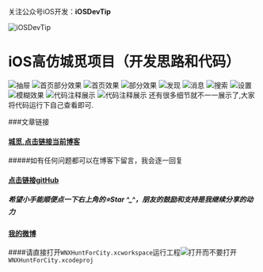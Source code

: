 关注公众号iOS开发：**iOSDevTip**

![iOSDevTip](http://7xjrlb.com1.z0.glb.clouddn.com/ios.png)

# iOS高仿城觅项目（开发思路和代码）
![抽屉](http://ww3.sinaimg.cn/mw690/0068uRu1gw1euafbypbwfg307r0eanpd.gif)
![首页部分效果](http://ww2.sinaimg.cn/mw690/0068uRu1gw1euafbuoga1g307r0ea4qq.gif)
![首页效果](http://ww3.sinaimg.cn/mw690/0068uRu1gw1euafcdouwvg307r0ea7lo.gif)
![部分效果](http://ww1.sinaimg.cn/mw690/0068uRu1gw1euafd13tbjg307r0eau0y.gif)
![发现](http://ww1.sinaimg.cn/mw690/0068uRu1gw1euafcmh1l6g307r0eae81.gif)
![消息](http://ww2.sinaimg.cn/mw690/0068uRu1gw1eu74j4wthpg307r0ea7j8.gif)
![搜索](http://ww2.sinaimg.cn/mw690/0068uRu1gw1eu79mzig0xg307r0eadix.gif)
![设置](http://ww3.sinaimg.cn/mw690/0068uRu1gw1euafcuka9ug307r0eatdy.gif)
![模糊效果](http://ww3.sinaimg.cn/mw690/0068uRu1gw1euag0qdr3yg307i0dpb29.gif)
![代码注释展示](http://ww4.sinaimg.cn/mw690/0068uRu1gw1eu74eo2alej31kw0yx7oy.jpg)
![代码注释展示](http://ww3.sinaimg.cn/mw690/0068uRu1gw1eu74egddlqj31kw0yn18a.jpg)
 还有很多细节就不一一展示了,大家将代码运行下自己查看即可.
 
 ###文章链接

#### [城觅,点击链接当前博客](http://www.jianshu.com/p/8b0d694d1c69)
#####如有任何问题都可以在博客下留言，我会逐一回复

#### [点击链接gitHub](http://www.jianshu.com/p/d5ea6c9d65fd)
##### 希望小手能顺便点一下右上角的⭐️Star ^_^，朋友的鼓励和支持是我继续分享的动力

#### [我的微博](http://weibo.com/5622363113/profile?rightmod=1&wvr=6&mod=personinfo)


####请直接打开`WNXHuntForCity.xcworkspace`运行工程![打开](http://ww4.sinaimg.cn/mw690/0068uRu1gw1eu7cyp74l7j307k06eaac.jpg)而不要打开`WNXHuntForCity.xcodeproj`
